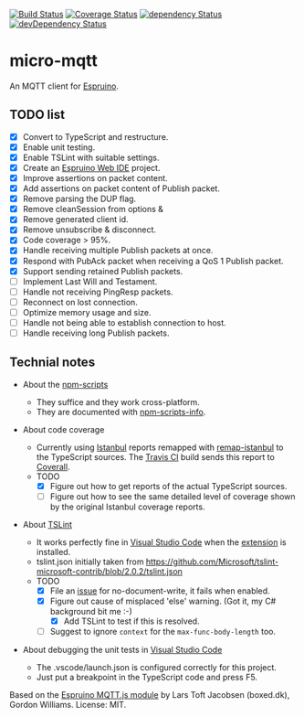 [![Build Status](https://travis-ci.org/rovale/micro-mqtt.svg?branch=master)](https://travis-ci.org/rovale/micro-mqtt)
[![Coverage Status](https://coveralls.io/repos/github/rovale/micro-mqtt/badge.svg?branch=master)](https://coveralls.io/github/rovale/micro-mqtt?branch=master)
[![dependency Status](https://david-dm.org/rovale/micro-mqtt/status.svg)](https://david-dm.org/rovale/micro-mqtt)
[![devDependency Status](https://david-dm.org/rovale/micro-mqtt/dev-status.svg)](https://david-dm.org/rovale/micro-mqtt#info=devDependencies)
# micro-mqtt

An MQTT client for [Espruino](http://www.espruino.com/).
## TODO list
- [x] Convert to TypeScript and restructure.
- [x] Enable unit testing.
- [x] Enable TSLint with suitable settings.
- [x] Create an [Espruino Web IDE](https://github.com/espruino/EspruinoWebIDE) project.
- [x] Improve assertions on packet content.
- [x] Add assertions on packet content of Publish packet.
- [x] Remove parsing the DUP flag.
- [x] Remove cleanSession from options &
- [x] Remove generated client id.
- [x] Remove unsubscribe & disconnect.
- [x] Code coverage > 95%.
- [x] Handle receiving multiple Publish packets at once.
- [x] Respond with PubAck packet when receiving a QoS 1 Publish packet.
- [x] Support sending retained Publish packets.
- [ ] Implement Last Will and Testament.
- [ ] Handle not receiving PingResp packets.
- [ ] Reconnect on lost connection.
- [ ] Optimize memory usage and size.
- [ ] Handle not being able to establish connection to host.
- [ ] Handle receiving long Publish packets.

## Technial notes
- About the [npm-scripts](https://docs.npmjs.com/misc/scripts)
    - They suffice and they work cross-platform.
    - They are documented with [npm-scripts-info](https://www.npmjs.com/package/npm-scripts-info).

- About code coverage
    - Currently using [Istanbul](https://github.com/gotwarlost/istanbul) reports remapped with [remap-istanbul](https://github.com/SitePen/remap-istanbul) to the TypeScript sources. The [Travis CI](https://travis-ci.org/rovale/micro-mqtt) build sends this report to [Coverall](https://coveralls.io/github/rovale/micro-mqtt).
    - TODO
        - [x] Figure out how to get reports of the actual TypeScript sources.
        - [ ] Figure out how to see the same detailed level of coverage shown by the original Istanbul coverage reports. 
        
- About [TSLint](https://www.npmjs.com/package/tslint)
    - It works perfectly fine in [Visual Studio Code](https://code.visualstudio.com/) when the [extension](https://marketplace.visualstudio.com/items?itemName=eg2.tslint) is installed.
    - tslint.json initially taken from https://github.com/Microsoft/tslint-microsoft-contrib/blob/2.0.2/tslint.json
    - TODO
        - [x] File an [issue](https://github.com/Microsoft/tslint-microsoft-contrib/issues/109) for no-document-write, it fails when enabled.
        - [x] Figure out cause of misplaced 'else' warning. (Got it, my C# background bit me :-)
            - [x] Add TSLint to test if this is resolved.
        - [ ] Suggest to ignore `context` for the `max-func-body-length` too. 
- About debugging the unit tests in [Visual Studio Code](https://code.visualstudio.com/)
    - The .vscode/launch.json is configured correctly for this project.
    - Just put a breakpoint in the TypeScript code and press F5.

Based on the [Espruino MQTT.js module](https://github.com/espruino/EspruinoDocs/blob/master/modules/MQTT.md) by Lars Toft Jacobsen (boxed.dk), Gordon Williams. License: MIT.


